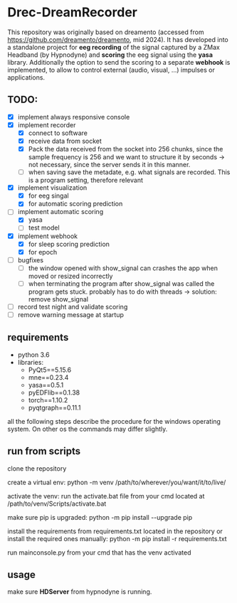 # Drec-DreamRecorder

This repository was originally based on dreamento (accessed from https://github.com/dreamento/dreamento, mid 2024). 
It has developed into a standalone project for **eeg recording** of the signal captured by a ZMax Headband (by Hypnodyne) and **scoring** the eeg signal using the **yasa** library. Additionally the option to send the scoring to a separate **webhook** is implemented, to allow to control external (audio, visual, ...) impulses or applications.

## TODO:
- [X] implement always responsive console
- [X] implement recorder
  - [X] connect to software 
  - [X] receive data from socket
  - [X] Pack the data received from the socket into 256 chunks, since the sample frequency is 256 and we want to structure it by seconds -> not necessary, since the server sends it in this manner.
  - [ ] when saving save the metadate, e.g. what signals are recorded. This is a program setting, therefore relevant
- [X] implement visualization
  - [X] for eeg singal
  - [X] for automatic scoring prediction  
- [ ] implement automatic scoring
  - [X] yasa
  - [ ] test model
- [X] implement webhook
  - [X] for sleep scoring prediction
  - [X] for epoch
- [ ] bugfixes
  - [ ] the window opened with show_signal can crashes the app when moved or resized incorrectly
  - [ ] when terminating the program after show_signal was called the program gets stuck. probably has to do with threads -> solution: remove show_signal
- [ ] record test night and validate scoring
- [ ] remove warning message at startup
## requirements
- python 3.6
- libraries:
  - PyQt5==5.15.6
  - mne==0.23.4
  - yasa==0.5.1
  - pyEDFlib==0.1.38
  - torch==1.10.2
  - pyqtgraph==0.11.1

all the following steps describe the procedure for the windows operating system. On other os the commands may differ slightly.

## run from scripts
clone the repository

create a virtual env:
  python -m venv /path/to/wherever/you/want/it/to/live/

activate the venv:
  run the activate.bat file from your cmd located at /path/to/venv/Scripts/activate.bat
  
make sure pip is upgraded:
  python -m pip install --upgrade pip

install the requirements from requirements.txt located in the repository or install the required ones manually:
  python -m pip install -r requirements.txt

run mainconsole.py from your cmd that has the venv activated

## usage
make sure **HDServer** from hypnodyne is running. 
